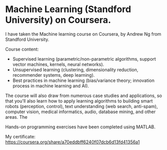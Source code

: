 # Machine Learning (Standford University) on Coursera.

I have taken the Machine learning course on Coursera, by Andrew Ng from Standford University. 

Course content:
- Supervised learning (parametric/non-parametric algorithms, support vector machines, kernels, neural networks). 
- Unsupervised learning (clustering, dimensionality reduction, recommender systems, deep learning). 
- Best practices in machine learning (bias/variance theory; innovation process in machine learning and AI). 

The course will also draw from numerous case studies and applications, so that you'll also learn how to apply learning algorithms to building smart robots (perception, control), text understanding (web search, anti-spam), computer vision, medical informatics, audio, database mining, and other areas. The

Hands-on programming exercises have been completed using MATLAB.

My certificate: https://coursera.org/share/a70eddbff6240f07dcb6d13fd41356a1
